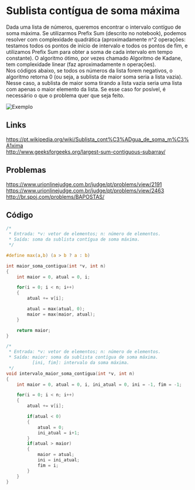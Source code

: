 # Sublista contígua de soma máxima

Dada uma lista de números, queremos encontrar o intervalo contíguo de soma máxima. Se utilizarmos Prefix Sum (descrito no notebook), podemos resolver com complexidade quadrática (aproximadamente n^2 operações: testamos todos os pontos de início de intervalo e todos os pontos de fim, e utilizamos Prefix Sum para obter a soma de cada intervalo em tempo constante). O algoritmo ótimo, por vezes chamado Algoritmo de Kadane, tem complexidade linear (faz aproximadamente n operações).<br>
Nos códigos abaixo, se todos os números da lista forem negativos, o algoritmo retorna 0 (ou seja, a sublista de maior soma seria a lista vazia). Nesse caso, a sublista de maior soma tirando a lista vazia seria uma lista com apenas o maior elemento da lista. Se esse caso for posível, é necessário o que o problema quer que seja feito.

![Exemplo](http://www.geeksforgeeks.org/wp-content/uploads/kadane-Algorithm.png)

## Links

https://pt.wikipedia.org/wiki/Sublista_cont%C3%ADgua_de_soma_m%C3%A1xima<br>
http://www.geeksforgeeks.org/largest-sum-contiguous-subarray/<br>

## Problemas

https://www.urionlinejudge.com.br/judge/pt/problems/view/2191<br>
https://www.urionlinejudge.com.br/judge/pt/problems/view/2463<br>
http://br.spoj.com/problems/BAPOSTAS/<br>

## Código

```c
/*
 * Entrada: *v: vetor de elementos; n: número de elementos.
 * Saída: soma da sublista contígua de soma máxima.
 */

#define max(a,b) (a > b ? a : b)

int maior_soma_contigua(int *v, int n)
{
    int maior = 0, atual = 0, i;

    for(i = 0; i < n; i++)
    {
        atual += v[i];

        atual = max(atual, 0);
        maior = max(maior, atual);
    }

    return maior;
}

/*
 * Entrada: *v: vetor de elementos; n: número de elementos.
 * Saída: maior: soma da sublista contígua de soma máxima.
          [ini, fim]: intervalo da soma máxima.
 */
void intervalo_maior_soma_contigua(int *v, int n)
{
    int maior = 0, atual = 0, i, ini_atual = 0, ini = -1, fim = -1;

    for(i = 0; i < n; i++)
    {
        atual += v[i];

        if(atual < 0)
        {
            atual = 0;
            ini_atual = i+1;
        }
        if(atual > maior)
        {
            maior = atual;
            ini = ini_atual;
            fim = i;
        }
    }
}
```
